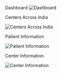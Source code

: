 Dashboard
![Dashboard](https://github.com/shazmeen26/SIH-/assets/150261972/87c814b7-21f5-4428-aefe-71db8f49ecb2)

Centers Across India

![Centers Across India](https://github.com/shazmeen26/SIH-/assets/150261972/6cedfd17-4c5c-457f-81bd-9172e24f3fbb)

Patient Information

![Patient Information](https://github.com/shazmeen26/SIH-/assets/150261972/749c0b75-6eed-42ce-b286-f55238753ac3)

Center Information

![Center Information](https://github.com/shazmeen26/SIH-/assets/150261972/0ac0ce5f-054f-47ca-b3f1-917317e48b57)

